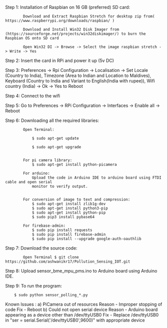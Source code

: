 Step 1: Installation of Raspbian on 16 GB (preferred) SD card:

			Download and Extract Raspbian Stretch for desktop zip from( https://www.raspberrypi.org/downloads/raspbian/ )
			
			Download and Install Win32 Disk Imager from (https://sourceforge.net/projects/win32diskimager/) to burn the Raspbian OS onto SD card
			
			Open Win32 DI -> Browse -> Select the image raspbian stretch -> Write -> Yes
			

Step 2: Insert the card in RPi and power it up (5v DC)


Step 3: Preferences -> Rpi Configuration -> Localisation -> Set Locale (Country to India), Timezone (Area to Indian and Location to Maldives), Keyboard (Country to India and Variant to English(India with rupee)), Wifi country (India) -> Ok -> Yes to Reboot


Step 4: Connect to the wifi


Step 5: Go to Preferences -> RPi Configuration -> Interfaces -> Enable all -> Reboot


Step 6: Downloading all the required libraries:

			Open Terminal:
			
				$ sudo apt-get update
				
				$ sudo apt-get upgrade
				
				
			For pi camera library:
				$ sudo apt-get install python-picamera
				
			For arduino:
				Upload the code in Arduino IDE to arduino board using FTDI cable and open serial 
				monitor to verify output.
				
				
			For conversion of image to text and compression:
				$ sudo apt-get install zlib1g-dev
				$ sudo apt-get install python3-pip
				$ sudo apt-get install python-pip
				$ sudo pip3 install pybase64
			
			For firebase-admin:
				$ sudo pip install requests
				$ sudo pip install firebase-admin
				$ sudo pip install --upgrade google-auth-oauthlib
			

Step 7: Download the source code:

			Open Terminal $ git clone https://github.com/ashwanikr17/Pollution_Sensing_IOT.git
			
			
Step 8: Upload sensor_bme_mpu_pms.ino to Arduino board using Arduino IDE.

Step 9: To run the program:

		$ sudo python sensor_polling_*.py
			
			
Known Issues : 
a) PiCamera out of resources
	Reason - Improper stopping of code
	Fix - Reboot
b) Could not open serial device
	Reason - Arduino board appearing as a device other than /dev/ttyUSB0
	Fix - Replace /dev/ttyUSB0 in "ser = serial.Serial('/dev/ttyUSB0',9600)" with appropriate device
